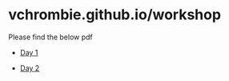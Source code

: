 # vchrombie.github.io/workshop

Please find the below pdf

- [Day 1](https://vchrombie.github.io/workshop/day1.pdf)

- [Day 2](https://vchrombie.github.io/workshop/day2.pdf)
